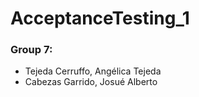 # AcceptanceTesting_1

### Group 7:

- Tejeda Cerruffo, Angélica Tejeda
- Cabezas Garrido, Josué Alberto